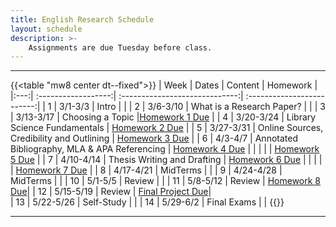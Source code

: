 ```yaml
---
title: English Research Schedule
layout: schedule
description: >-
    Assignments are due Tuesday before class.
---
```


---
{{<table "mw8 center dt--fixed">}}
| Week  |          Dates          |                 Content                  |             Homework      |             
|:---:|    :------------------:|             :-----------------------------:| :-------------------------:|
|  1 |  3/1-3/3             | Intro |          |
|  2 |  3/6-3/10            | What is a Research Paper? |          |
|  3 |  3/13-3/17           | Choosing a Topic  |[Homework 1 Due](https://forms.microsoft.com/r/KAX9rdFFBY) |
|  4 |  3/20-3/24           | Library Science Fundamentals  |  [Homework 2 Due](sks/spring2024/english-research/homework2) |
|  5 |  3/27-3/31           | Online Sources, Credibility and Outlining | [Homework 3 Due](https://forms.microsoft.com/r/rAqU8U0maS) |
|  6 |  4/3-4/7             | Annotated Bibliography, MLA & APA Referencing |    [Homework 4 Due](https://forms.microsoft.com/r/9K9Y5S1y10)       |
| | | |  [Homework 5 Due](sks/spring2024/english-research/homework5)       |
|  7 |  4/10-4/14           | Thesis Writing and Drafting  | [Homework 6 Due](sks/spring2024/english-research/homework6)             |
| | | |  [Homework 7 Due](sks/spring2024/english-research/homework7)       |
|  8 |  4/17-4/21           | MidTerms |       |
|  9 |  4/24-4/28           | MidTerms | |
| 10 |  5/1-5/5             | Review  |       |
| 11 |  5/8-5/12            | Review  | [Homework 8 Due](https://forms.microsoft.com/r/fMKW1JzB1b)|
| 12 |  5/15-5/19           | Review  | [Final Project Due](sks/spring2024/english-research/final)|  
| 13 |  5/22-5/26           | Self-Study  | |
| 14 |  5/29-6/2            | Final Exams  |    |
{{</table>}}

---